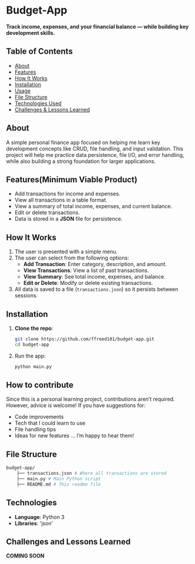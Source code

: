 # Budget-App
 **Track income, expenses, and your financial balance — while building key development skills.**

## Table of Contents
- [About](#about)
- [Features](#features)
- [How It Works](#how-it-works)
- [Installation](#installation)
- [Usage](#usage)
- [File Structure](#file-structure)
- [Technologies Used](#technologies-used)
- [Challenges & Lessons Learned](#challenges-and-lessons-learned)

## About
 A simple personal finance app focused on helping me learn key development concepts like CRUD, file handling, and input validation. This project will help me practice data persistence, file I/O, and error handling, while also building a strong foundation for larger applications.

## Features(Minimum Viable Product)
- Add transactions for income and expenses.
- View all transactions in a table format.
- View a summary of total income, expenses, and current balance.
- Edit or delete transactions.
- Data is stored in a **JSON** file for persistence.

## How It Works
1. The user is presented with a simple menu.
2. The user can select from the following options: 
   - **Add Transaction**: Enter category, description, and amount.
   - **View Transactions**: View a list of past transactions.
   - **View Summary**: See total income, expenses, and balance.
   - **Edit or Delete**: Modify or delete existing transactions.
3. All data is saved to a file (`transactions.json`) so it persists between sessions.

## Installation
1. **Clone the repo**:
   ```bash
   git clone https://github.com/ffreed101/budget-app.git
   cd budget-app
   ```
2. Run the app:
   ```bash
   python main.py
   ```

## How to contribute
Since this is a personal learning project, contributions aren’t required. However, advice is welcome! If you have suggestions for:

 - Code improvements
 - Tech that I could learn to use
 - File handling tips
 - Ideas for new features
 ... I’m happy to hear them!


## File Structure
 ```bash
 budget-app/ 
     ├── transactions.json # Where all transactions are stored 
     ├── main.py # Main Python script 
     ├── README.md # This readme file
 ```
## Technologies
- **Language**: Python 3
- **Libraries**: 'json'

## Challenges and Lessons Learned
 **COMING SOON**